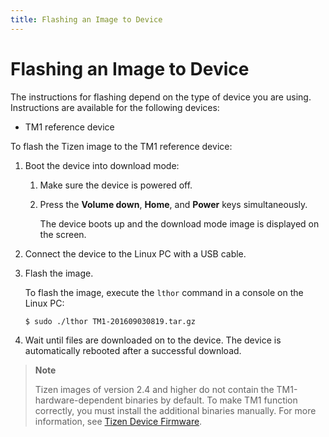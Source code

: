 ```yaml
---
title: Flashing an Image to Device
---
```


# Flashing an Image to Device

The instructions for flashing depend on the type of device you are using. Instructions are available for the following devices:
- TM1 reference device

To flash the Tizen image to the TM1 reference device:

1. Boot the device into download mode:

   1. Make sure the device is powered off.

   1. Press the **Volume down**, **Home**, and **Power** keys simultaneously.

      The device boots up and the download mode image is displayed on the screen.

1. Connect the device to the Linux PC with a USB cable.

1. Flash the image.

   To flash the image, execute the `lthor` command in a console on the Linux PC:
   ```
   $ sudo ./lthor TM1-201609030819.tar.gz
   ```

1. Wait until files are downloaded on to the device. The device is automatically rebooted after a successful download.

> **Note**
>
> Tizen images of version 2.4 and higher do not contain the TM1-hardware-dependent binaries by default. To make TM1 function correctly, you must install the additional binaries manually. For more information, see [Tizen Device Firmware](http://developer.samsung.com/tizendevice/firmware).
